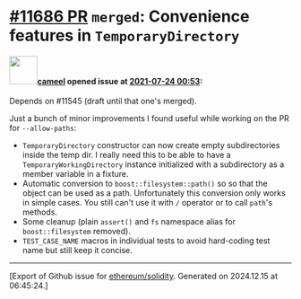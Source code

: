 # [\#11686 PR](https://github.com/ethereum/solidity/pull/11686) `merged`: Convenience features in `TemporaryDirectory`

#### <img src="https://avatars.githubusercontent.com/u/137030?v=4" width="50">[cameel](https://github.com/cameel) opened issue at [2021-07-24 00:53](https://github.com/ethereum/solidity/pull/11686):

Depends on #11545 (draft until that one's merged).

Just a bunch of minor improvements I found useful while working on the PR for `--allow-paths`:
- `TemporaryDirectory` constructor can now create empty subdirectories inside the temp dir. I really need this to be able to have a `TemporaryWorkingDirectory` instance initialized with a subdirectory as a member variable in a fixture.
- Automatic conversion to `boost::filesystem::path()` so so that the object can be used as a path. Unfortunately this conversion only works in simple cases. You still can't use it with `/` operator or to call `path`'s methods.
- Some cleanup (plain `assert()` and `fs` namespace alias for `boost::filesystem` removed).
- `TEST_CASE_NAME` macros in individual tests to avoid hard-coding test name but still keep it concise.




-------------------------------------------------------------------------------



[Export of Github issue for [ethereum/solidity](https://github.com/ethereum/solidity). Generated on 2024.12.15 at 06:45:24.]
